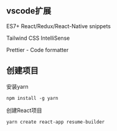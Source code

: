 ## vscode扩展

ES7+ React/Redux/React-Native snippets

Tailwind CSS IntelliSense

Prettier - Code formatter

## 创建项目



安装yarn

```
npm install -g yarn
```

创建React项目

```
yarn create react-app resume-builder
```

